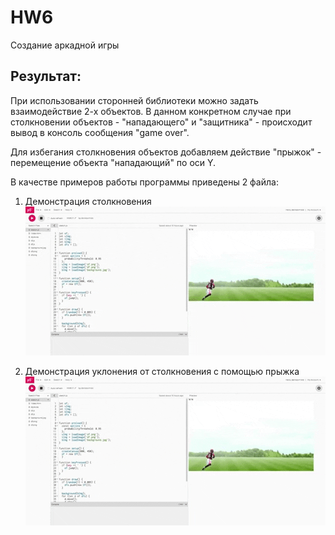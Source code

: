 # HW6
Cоздание аркадной игры

## Результат:

При использовании сторонней библиотеки можно задать взаимодействие 2-х объектов. 
В данном конкретном случае при столкновении объектов - "нападающего" и "защитника" - происходит вывод в консоль сообщения "game over".

Для избегания столкновения объектов добавляем действие "прыжок" - перемещение объекта "нападающий" по оси Y. 

В качестве примеров работы программы приведены 2 файла:

1. Демонстрация столкновения
![Столкновение](https://github.com/denisovmisis/CS101/blob/master/HW06/images/HW6fail.gif) 

2. Демонстрация уклонения от столкновения с помощью прыжка
![Уклонение](https://github.com/denisovmisis/CS101/blob/master/HW06/images/HW6win.gif) 